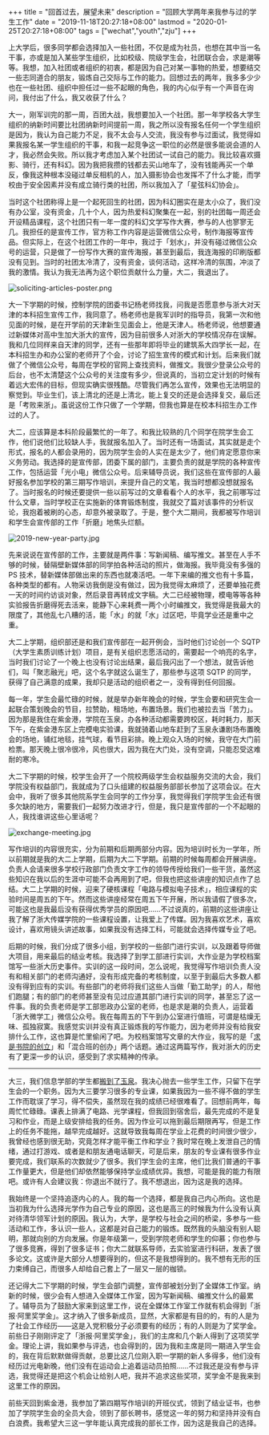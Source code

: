 +++
title = "回首过去，展望未来"
description = "回顾大学两年来我参与过的学生工作"
date = "2019-11-18T20:27:18+08:00"
lastmod = "2020-01-25T20:27:18+08:00"
tags = ["wechat","youth","zju"]
+++

上大学后，很多同学都会选择加入一些社团，不仅是成为社员，也想在其中当一名干事，亦或是加入某些学生组织，比如校级、院级学生会，社团联合会，求是潮等等。我想，加入社团或者组织的初衷，都是因为自己对某一事物的热爱，想要结交一些志同道合的朋友，锻炼自己交际与工作的能力。回想过去的两年，我多多少少也在一些社团、组织中担任过一些不起眼的角色，我的内心似乎有一个声音在询问，我付出了什么，我又收获了什么？

大一，刚军训完的那一周，百团大战，我想要加入一个社团。那一年学校各大学生组织的纳新时间要比社团纳新时间提前一周，我之所以没有报名任何一个学生组织是因为，我认为自己能力不足，我不太会与人交流，我没有参与过面试，我觉得如果我报名某一学生组织的干事，和我一起竞争这一职位的必然是很多能说会道的人才，我必然会失败。所以我才考虑加入某个社团试一试自己的能力。我比较喜欢摄影、骑行，还有科幻。因为我把我攒的钱都去买山地车了，没有钱能再买一个单反，像我这种根本没碰过单反相机的人，加入摄影协会也发挥不了什么才能，而学校由于安全因素并没有成立骑行类的社团，所以我加入了「星弦科幻协会」。

当时这个社团称得上是一个起死回生的社团，因为科幻圈实在是太小众了，我们没有办公室，没有资金，几十个人，因为热爱科幻聚集在一起，别的社团每一周还会开设精品课程，这个社团只有一年一度的科幻文学写作大赛，参与的人也寥寥无几。我担任的是宣传工作，官方称工作内容是运营微信公众号，制作海报等宣传品。但实际上，在这个社团工作的一年中，我过于「划水」，并没有碰过微信公众号的运营，只是做了一份写作大赛的宣传海报，甚至到最后，我连海报的印刷版都没有见到。当时的社团太冷清了，没有资金，谈何活动，这样冷清的氛围，冲淡了我的激情。我认为我无法再为这个职位贡献什么力量，大二，我退出了。

![soliciting-articles-poster.png](/images/soliciting-articles-poster.png "征文海报")

大一下学期的时候，控制学院的团委书记杨老师找我，问我是否愿意参与浙大对天津的本科招生宣传工作，我同意了。杨老师也是我军训时的指导员，我第一次和他见面的时候，是在开学前的天津新生见面会上，他是天津人。杨老师说，他想要通过新媒体对高中生加大浙大的宣传，因为目前很多人对浙大的学校情况存在误解。我和几位同样来自天津的同学，还有一些那年即将毕业的建筑系大四学长一起，在本科招生办和办公室的老师开了个会，讨论了招生宣传的模式和计划。后来我们就做了个微信公众号，每周在学校的官网上查找资料，做推文。我很少登录公众号的后台，也不太清楚这个公众号的关注度有多少，但说真的，当初立定计划的时候有着远大宏伟的目标，但现实确实很残酷。尽管我们再怎么宣传，效果也无法明显的察觉到。毕业生们，该上清北的还是上清北，能上复交的还是会选择复交，最后还是「考败来浙」。虽说这份工作只做了一个学期，但我也算是在校本科招生办工作过的人了。

大二，应该算是本科阶段最繁忙的一年了。和我比较熟的几个同学在院学生会工作，他们说他们比较缺人手，我就报名加入了。当时还有一场面试，其实就是走个形式，报名的人都会录用的，因为院学生会的人实在是太少了，他们肯定愿意你来义务劳动。我选择的是宣传部，团委下属的部门，主要负责的就是学院的各种宣传工作，包括运营「光小电」微信公众号。后来辅导员说，我们这些在宣传部的人最好报名参加学校的第三期写作培训，来提升自己的文笔，我当时想都没想就报名了。当时报名的时候还要提供一些以前写过的文章看看个人的水平，我之前哪写过什么文章，当时学校正在实施新的体育锻炼制度，我就交了篇对该事件的分析议论，我抱着被刷的心态，却意外被录取了。于是，整个大二期间，我都被写作培训和学生会宣传部的工作「折磨」地焦头烂额。

![2019-new-year-party.jpg](/images/2019-new-year-party.jpg "2019 光电新晚")

先来说说在宣传部的工作，主要就是两件事：写新闻稿、编写推文。甚至在人手不够的时候，替隔壁新媒体部的同学拍各种活动的照片，做海报。我毕竟没有多强的 PS 技术，替新媒体部做出来的东西也就凑活吧。一年下来编的推文也有十多篇，各种类型的都有。人物采访我倒是没有做过，因为我觉得太麻烦了，还要单独花费一天的时间约访谈对象，然后录音再转成文字稿。大二已经被物理，模电等等各种实验报告折磨得死去活来，能静下心来耗费一两个小时编推文，我觉得是我最大的限度了，其他乱七八糟的活，能「水」的就「水」过区吧，毕竟学业还是重中之重。

大二上学期，组织部还是和我们宣传部在一起开例会，当时他们讨论创一个 SQTP（大学生素质训练计划）项目，是有关组织志愿活动的，需要起一个响亮的名字，当时我们讨论了一个晚上也没有讨论出结果，最后我闪出了一个想法，就告诉他们，叫「聚志融光」吧，这个名字就这么诞生了，那些参与这项 SQTP 的同学，获得了自己满意的成果，我却只是活动的组织者之一，没有得到任何回报。

每一年，学生会最忙碌的时候，就是举办新年晚会的时候，学生会要和研究生会一起联合策划晚会的节目，拉赞助，租场地，布置场景。我们也被拉去当「苦力」。因为那是我住在紫金港，学院在玉泉，办各种活动都需要跨校区，耗时耗力，那天下午，在紫金港东区上完模电实验课，我就骑着山地车赶到了玉泉永谦剧场布置晚会的场地，铺红地毯，挂气球，看节目彩排。晚上观众入场的时候，我守在大门前检票。那天晚上很冷很冷，风也很大，因为我在大门处，没有空调，只能忍受这难耐的寒冷。

大二下学期的时候，校学生会开了一个院校两级学生会权益服务交流的大会，我们学院没有权益部门，我就成为了口头组建的权益服务部部长参加了这项会议。在大会中，我听了很多其他院系学生会同学的工作分享，我觉得我们学院学生会还有很多欠缺的地方，需要我们一起努力改进才行，但是，我只是宣传部的一个不起眼的人，我找谁讲这些心里话呢？

![exchange-meeting.jpg](/images/exchange-meeting.jpg "权益服务交流会")

写作培训的内容很充实，分为前期和后期两部分内容。因为培训时长为一学年，所以前期就是我的大二上学期，后期为大二下学期。前期的时候每周都会开展讲座。负责人会请来很多学校行政部门负责文字工作的领导传授给我们一些干货，虽然这些知识在我以后的生涯中可能不会再用到了吧，但我也把这些讲座的知识点作了总结。大二上学期的时候，迎来了硬核课程「电路与模拟电子技术」，相应课程的实验时间是周五的下午。然而这些讲座经常在周五下午开展，所以我请假了很多次，可能这也是我最后没有获得优秀学员的原因吧……不过说真的，前期的这些讲座让我了解了浙大传媒学院的一些课程设置，让我爱上了传媒。因为我喜欢艺术，喜欢设计，喜欢用镜头讲述故事，如果我没有选择工科，可能就会选择传媒专业了吧。

后期的时候，我们分成了很多小组，到学校的一些部门进行实训，以及跟着导师做大项目，用来最后的结业考核。我选择了到学工部进行实训，大作业是为学校档案馆写一些浙大历史事件。实训的这一段时间，怎么说呢，我觉得写作培训负责人没有和相关部门的老师沟通好，没有形成完备的考核制度，以至于到最后大多数人都没有得到应有的实训。有些部门的老师将我们这些人当做「勤工助学」的人，帮他们跑腿；有的部门的老师甚至没有见过应道其部门进行实训的同学，甚至忘了这一件事。我的负责老师是学工部思政办公室的老师，也是求是潮的负责人，运营着「浙大微学工」微信公众号。我在每周五的下午到办公室进行值班，可谓是枯燥无味、孤独寂寞。我感觉实训并没有真正锻炼我的写作能力，因为老师并没有给我安排什么工作，这也算是忙里偷闲了吧。为校档案馆写文章的大作业，我写的是「[求是书院的创立](/life/school/the-establish-of-qiushi-college/)」和「混合班的创办」两个话题。通过这两篇写作，我对浙大的历史有了更深一步的认识，感受到了求实精神的传承。

---

大三，我们信息学部的学生都[搬到了玉泉](/life/school/move-to-yuquan/)。我决心抛去一些学生工作，只留下在学生会的一个职务。因为大三要学习很多的专业课，如果我因为一些不得不做的学生工作而耽误了学习，得不偿失，虽然现在我的成绩已经很难看了。回想前两年，每周忙忙碌碌。课表上排满了电路、光学课程，但我回到宿舍后，最先完成的不是复习和作业，而是上级安排给我的任务。因为作业可以拖到最后期限再写，但是工作上的任务不能拖，越早完成越好。这就导致我每周在学业上花费的时间很少很少，我曾经也感到很无助，究竟怎样才能平衡工作和学业？我时常在晚上发泄自己的情绪，通过打游戏、或者是和朋友通电话聊天，可是后来，朋友的专业课有很多作业要完成，我们联系的次数就少了很多。我们学生会的主席，他们比我们普通的干事工作量更大，但是他们却依然能够保持学业成绩优异。我想，可能是我的能力有限吧。或许有人会建议我：你退出不就行了。我不想退出，因为这是我的选择。

我始终是一个坚持追逐内心的人。我的每一个选择，都是我自己内心所向。这也是当初我为什么选择光学作为自己专业的原因，这也是高三的时候我为什么没有认真对待清华领军计划的原因。我认为，大学，是学校与社会之间的桥梁，多参与一些活动和工作，多认识一些人，这都是对自己能力的锻炼。既然我的头脑没有别人聪明，那就向别的方向发展。你是年级第一，受到学院老师和学生的仰慕；你也参与了很多竞赛，得到了很多证书；你大二就联系导师，去实验室进行科研，发表了很多论文。这或许是大部分人想要得到的，但这不是我想得到的。我不想有无形的压力束缚自己，而很多人却给自己套上了一层又一层的枷锁。

还记得大二下学期的时候，学生会部门调整，宣传部被划分到了全媒体工作室。纳新的时候，很少会有人想进入全媒体工作室，因为写新闻稿、编推文什么的最累了。辅导员为了鼓励大家来到这里工作，说在全媒体工作室工作就有机会得到「浙报·阿里奖学金」。这才纳入了很多新成员，显然，大家都是有目的的，有的人是为了社会工作经历——这是入党积极分子必须要有的经历；有的人则是为了奖学金。前些日子刚刚评定了「浙报·阿里奖学金」，我们的主席和几个新人得到了这项奖学金。理论上讲，我如果参与评选，也会得到的，因为我和主席是同一期进入学生会的，我在背后默默做得贡献，总要比这几位刚入职一学期的新人多得多，他们没有经历过光电新晚，他们没有在运动会上追着运动员拍照……不过我还是没有参与评选，我觉得还是把这个机会让给别人吧，我并不追求这些奖项，奖学金不是我来到这里工作的原因。

前些天回到紫金港，我参加了第四期写作培训的开班仪式，领到了结业证书，也参加了学院学生会的全员大会，领到了部长聘书，感觉这一年的努力和坚持并没有白白浪费。我希望大三这一学年能认真完成我的部长工作，因为这是我自己的选择。